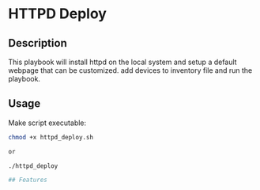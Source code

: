 # HTTPD Deploy

## Description

This playbook will install httpd on the local system and setup a default webpage that can be customized. add devices to inventory file and run the playbook.

## Usage

Make script executable:

```bash
chmod +x httpd_deploy.sh

or

./httpd_deploy

## Features


